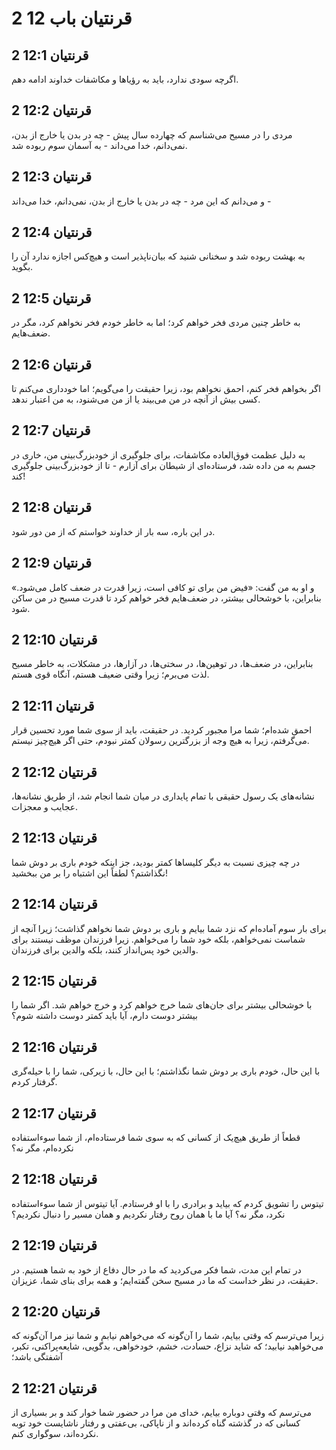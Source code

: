 # 2 قرنتیان باب 12

## 2 قرنتیان 12:1

اگرچه سودی ندارد، باید به رؤیاها و مکاشفات خداوند ادامه دهم.

## 2 قرنتیان 12:2

مردی را در مسیح می‌شناسم که چهارده سال پیش - چه در بدن یا خارج از بدن، نمی‌دانم، خدا می‌داند - به آسمان سوم ربوده شد.

## 2 قرنتیان 12:3

و می‌دانم که این مرد - چه در بدن یا خارج از بدن، نمی‌دانم، خدا می‌داند -

## 2 قرنتیان 12:4

به بهشت ربوده شد و سخنانی شنید که بیان‌ناپذیر است و هیچ‌کس اجازه ندارد آن را بگوید.

## 2 قرنتیان 12:5

به خاطر چنین مردی فخر خواهم کرد؛ اما به خاطر خودم فخر نخواهم کرد، مگر در ضعف‌هایم.

## 2 قرنتیان 12:6

اگر بخواهم فخر کنم، احمق نخواهم بود، زیرا حقیقت را می‌گویم؛ اما خودداری می‌کنم تا کسی بیش از آنچه در من می‌بیند یا از من می‌شنود، به من اعتبار ندهد.

## 2 قرنتیان 12:7

به دلیل عظمت فوق‌العاده مکاشفات، برای جلوگیری از خودبزرگ‌بینی من، خاری در جسم به من داده شد، فرستاده‌ای از شیطان برای آزارم - تا از خودبزرگ‌بینی جلوگیری کند!

## 2 قرنتیان 12:8

در این باره، سه بار از خداوند خواستم که از من دور شود.

## 2 قرنتیان 12:9

و او به من گفت: «فیض من برای تو کافی است، زیرا قدرت در ضعف کامل می‌شود.» بنابراین، با خوشحالی بیشتر، در ضعف‌هایم فخر خواهم کرد تا قدرت مسیح در من ساکن شود.

## 2 قرنتیان 12:10

بنابراین، در ضعف‌ها، در توهین‌ها، در سختی‌ها، در آزارها، در مشکلات، به خاطر مسیح لذت می‌برم؛ زیرا وقتی ضعیف هستم، آنگاه قوی هستم.

## 2 قرنتیان 12:11

احمق شده‌ام؛ شما مرا مجبور کردید. در حقیقت، باید از سوی شما مورد تحسین قرار می‌گرفتم، زیرا به هیچ وجه از بزرگترین رسولان کمتر نبودم، حتی اگر هیچ‌چیز نیستم.

## 2 قرنتیان 12:12

نشانه‌های یک رسول حقیقی با تمام پایداری در میان شما انجام شد، از طریق نشانه‌ها، عجایب و معجزات.

## 2 قرنتیان 12:13

در چه چیزی نسبت به دیگر کلیساها کمتر بودید، جز اینکه خودم باری بر دوش شما نگذاشتم؟ لطفاً این اشتباه را بر من ببخشید!

## 2 قرنتیان 12:14

برای بار سوم آماده‌ام که نزد شما بیایم و باری بر دوش شما نخواهم گذاشت؛ زیرا آنچه از شماست نمی‌خواهم، بلکه خود شما را می‌خواهم. زیرا فرزندان موظف نیستند برای والدین خود پس‌انداز کنند، بلکه والدین برای فرزندان.

## 2 قرنتیان 12:15

با خوشحالی بیشتر برای جان‌های شما خرج خواهم کرد و خرج خواهم شد. اگر شما را بیشتر دوست دارم، آیا باید کمتر دوست داشته شوم؟

## 2 قرنتیان 12:16

با این حال، خودم باری بر دوش شما نگذاشتم؛ با این حال، با زیرکی، شما را با حیله‌گری گرفتار کردم.

## 2 قرنتیان 12:17

قطعاً از طریق هیچ‌یک از کسانی که به سوی شما فرستاده‌ام، از شما سوءاستفاده نکرده‌ام، مگر نه؟

## 2 قرنتیان 12:18

تیتوس را تشویق کردم که بیاید و برادری را با او فرستادم. آیا تیتوس از شما سوءاستفاده نکرد، مگر نه؟ آیا ما با همان روح رفتار نکردیم و همان مسیر را دنبال نکردیم؟

## 2 قرنتیان 12:19

در تمام این مدت، شما فکر می‌کردید که ما در حال دفاع از خود به شما هستیم. در حقیقت، در نظر خداست که ما در مسیح سخن گفته‌ایم؛ و همه برای بنای شما، عزیزان.

## 2 قرنتیان 12:20

زیرا می‌ترسم که وقتی بیایم، شما را آن‌گونه که می‌خواهم نیابم و شما نیز مرا آن‌گونه که می‌خواهید نیابید؛ که شاید نزاع، حسادت، خشم، خودخواهی، بدگویی، شایعه‌پراکنی، تکبر، آشفتگی باشد؛

## 2 قرنتیان 12:21

می‌ترسم که وقتی دوباره بیایم، خدای من مرا در حضور شما خوار کند و بر بسیاری از کسانی که در گذشته گناه کرده‌اند و از ناپاکی، بی‌عفتی و رفتار ناشایست خود توبه نکرده‌اند، سوگواری کنم.
